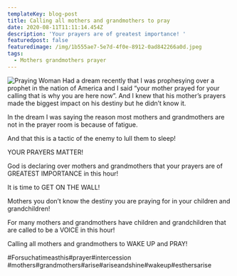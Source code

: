 ```yaml
---
templateKey: blog-post
title: Calling all mothers and grandmothers to pray
date: 2020-08-11T11:11:14.454Z
description: 'Your prayers are of greatest importance! '
featuredpost: false
featuredimage: /img/1b555ae7-5e7d-4f0e-8912-0ad842266a0d.jpeg
tags:
  - Mothers grandmothers prayer
---
```

![Praying Woman](/img/1b555ae7-5e7d-4f0e-8912-0ad842266a0d.jpeg)
Had a dream recently that I was prophesying over a prophet in the nation of America and I said “your mother prayed for your calling that is why you are here now”. And I knew that his mother’s prayers made the biggest impact on his destiny but he didn’t know it. 

In the dream I was saying the reason most mothers and grandmothers are not in the prayer room is because of fatigue. 

And that this is a tactic of the enemy to lull them to sleep!

YOUR PRAYERS MATTER! 

God is declaring over mothers and grandmothers that your prayers are of GREATEST IMPORTANCE in this hour!

It is time to GET ON THE WALL! 

Mothers you don’t know the destiny you are praying for in your children and grandchildren! 

For many mothers and grandmothers have children and grandchildren that are called to be a VOICE in this hour!

Calling all mothers and grandmothers to WAKE UP and PRAY!

\#Forsuchatimeasthis#prayer#intercession #mothers#grandmothers#arise#ariseandshine#wakeup#esthersarise
